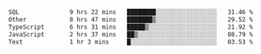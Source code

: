 <!--START_SECTION:waka-->

```txt
SQL              9 hrs 22 mins   ████████░░░░░░░░░░░░░░░░░   31.46 %
Other            8 hrs 47 mins   ███████▒░░░░░░░░░░░░░░░░░   29.52 %
TypeScript       6 hrs 31 mins   █████▒░░░░░░░░░░░░░░░░░░░   21.92 %
JavaScript       2 hrs 37 mins   ██▒░░░░░░░░░░░░░░░░░░░░░░   08.79 %
Text             1 hr 3 mins     █░░░░░░░░░░░░░░░░░░░░░░░░   03.53 %
```

<!--END_SECTION:waka-->
